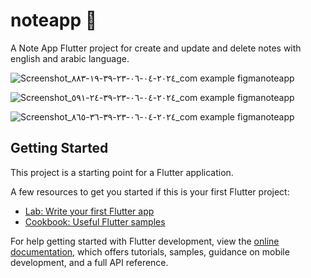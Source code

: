 # noteapp 📔

A Note App Flutter project for create and update and delete notes with english and arabic language.

![Screenshot_٢٠٢٤-٠٤-٠٦-٢٣-٣٩-١٩-٨٨٣_com example figmanoteapp](https://github.com/mohammedsaleh123/note-app-v3/assets/145376248/e5efc30b-3614-4987-adec-42cc938d44c3)


![Screenshot_٢٠٢٤-٠٤-٠٦-٢٣-٣٩-٢٤-٥٩١_com example figmanoteapp](https://github.com/mohammedsaleh123/note-app-v3/assets/145376248/1331f9e9-212e-4a73-af4e-179ed78decba)


![Screenshot_٢٠٢٤-٠٤-٠٦-٢٣-٣٩-٣٦-٨٦٥_com example figmanoteapp](https://github.com/mohammedsaleh123/note-app-v3/assets/145376248/d0a59bbe-b02e-4583-9218-ec4ac1304ddd)


## Getting Started

This project is a starting point for a Flutter application.

A few resources to get you started if this is your first Flutter project:

- [Lab: Write your first Flutter app](https://docs.flutter.dev/get-started/codelab)
- [Cookbook: Useful Flutter samples](https://docs.flutter.dev/cookbook)

For help getting started with Flutter development, view the
[online documentation](https://docs.flutter.dev/), which offers tutorials,
samples, guidance on mobile development, and a full API reference.
